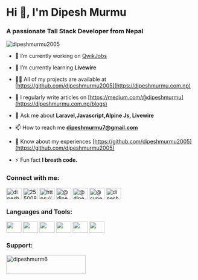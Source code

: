 <h1 align="left">Hi 👋, I'm Dipesh Murmu</h1>
<h3 align="left">A passionate Tall Stack Developer from Nepal</h3>

<p align="left"> <img src="https://komarev.com/ghpvc/?username=dipeshmurmu2005&label=Profile%20views&color=0e75b6&style=flat" alt="dipeshmurmu2005" /> </p>

- 🔭 I’m currently working on [QwikJobs](https://github.com/dipeshmurmu2005/qwikjobs)

- 🌱 I’m currently learning **Livewire**

- 👨‍💻 All of my projects are available at [https://github.com/dipeshmurmu2005](https://dipeshmurmu.com.np)

- 📝 I regularly write articles on [https://medium.com/@dipeshmurmu](https://dipeshmurmu.com.np/blogs)

- 💬 Ask me about **Laravel,Javascript,Alpine Js, Livewire**

- 📫 How to reach me **dipeshmurmu7@gmail.com**

- 📄 Know about my experiences [https://github.com/dipeshmurmu2005](https://github.com/dipeshmurmu2005)

- ⚡ Fun fact **I breath code.**

<h3 align="left">Connect with me:</h3>
<p align="left">
<a href="https://dev.to/dipeshmurmu" target="blank"><img align="center" src="https://raw.githubusercontent.com/rahuldkjain/github-profile-readme-generator/master/src/images/icons/Social/devto.svg" alt="dipeshmurmu" height="30" width="40" /></a>
<a href="https://stackoverflow.com/users/25500875" target="blank"><img align="center" src="https://raw.githubusercontent.com/rahuldkjain/github-profile-readme-generator/master/src/images/icons/Social/stack-overflow.svg" alt="25500875" height="30" width="40" /></a>
<a href="https://fb.com/https://www.facebook.com/deepeshmurmu/" target="blank"><img align="center" src="https://raw.githubusercontent.com/rahuldkjain/github-profile-readme-generator/master/src/images/icons/Social/facebook.svg" alt="https://www.facebook.com/deepeshmurmu/" height="30" width="40" /></a>
<a href="https://hashnode.com/@dipeshmurmu" target="blank"><img align="center" src="https://raw.githubusercontent.com/rahuldkjain/github-profile-readme-generator/master/src/images/icons/Social/hashnode.svg" alt="@dipeshmurmu" height="30" width="40" /></a>
<a href="https://medium.com/@dipeshmurmu" target="blank"><img align="center" src="https://raw.githubusercontent.com/rahuldkjain/github-profile-readme-generator/master/src/images/icons/Social/medium.svg" alt="@dipeshmurmu" height="30" width="40" /></a>
<a href="https://www.youtube.com/c/@cypercoder" target="blank"><img align="center" src="https://raw.githubusercontent.com/rahuldkjain/github-profile-readme-generator/master/src/images/icons/Social/youtube.svg" alt="@cypercoder" height="30" width="40" /></a>
<a href="https://www.hackerrank.com/dipeshmurmu7" target="blank"><img align="center" src="https://raw.githubusercontent.com/rahuldkjain/github-profile-readme-generator/master/src/images/icons/Social/hackerrank.svg" alt="dipeshmurmu7" height="30" width="40" /></a>
</p>

<h3 align="left">Languages and Tools:</h3>
<p align="left">
    <a href="https://laravel.com/" target="_blank"><img align="center"
            src="https://upload.wikimedia.org/wikipedia/commons/thumb/9/9a/Laravel.svg/1969px-Laravel.svg.png"
            alt="" height="30" width="40"></a>
    <a href="https://livewire.laravel.com/" target="_blank"><img align="center"
            src="https://avatars.githubusercontent.com/u/51960834?s=280&v=4" alt="" height="30" width="40"></a>
    <a href="https://alpinejs.dev/" target="_blank"><img align="center"
            src="https://sperovita.gallerycdn.vsassets.io/extensions/sperovita/alpinejs-syntax-highlight/1.0.1/1642647041367/Microsoft.VisualStudio.Services.Icons.Default" alt="" height="30" width="40"></a>
    <a href="https://www.javascript.com/" target="_blank"><img align="center"
            src="https://cdn.iconscout.com/icon/premium/png-256-thumb/javascript-2752148-2284965.png?f=webp&w=256" alt="" height="30" width="40"></a>
    <a href="https://www.php.net/" target="_blank"><img align="center"
            src="https://upload.wikimedia.org/wikipedia/commons/thumb/3/31/Webysther_20160423_-_Elephpant.svg/2560px-Webysther_20160423_-_Elephpant.svg.png" alt="" height="30" width="40"></a>
        <a href="https://tailwindcss.com/" target="_blank"><img align="center"
            src="https://upload.wikimedia.org/wikipedia/commons/thumb/d/d5/Tailwind_CSS_Logo.svg/320px-Tailwind_CSS_Logo.svg.png" alt="" height="30" width="40"></a>
</p>

<h3 align="left">Support:</h3>
<p><a href="https://www.buymeacoffee.com/dipeshmurm6"> <img align="left" src="https://cdn.buymeacoffee.com/buttons/v2/default-yellow.png" height="50" width="210" alt="dipeshmurm6" /></a></p><br><br>
    
